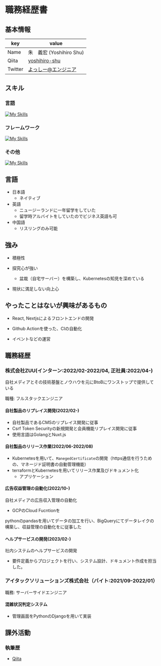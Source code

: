 # 職務経歴書

## 基本情報

|key|value|
|---|-----|
|Name|朱　義宏 (Yoshihiro Shu)|
|Qiita|[yoshihiro-shu](https://qiita.com/yoshihiro-shu)|
|Twitter|[よっしー@エンジニア](https://twitter.com/iamyoshitter)|

## スキル
### 言語

[![My Skills](https://skillicons.dev/icons?i=go,py,js,ts)](https://skillicons.dev)

### フレームワーク

[![My Skills](https://skillicons.dev/icons?i=vue,nuxtjs,flask,django)](https://skillicons.dev)

### その他

[![My Skills](https://skillicons.dev/icons?i=postgres,linux,docker,kubernetes,gcp)](https://skillicons.dev)

## 言語

- 日本語
  - ネイティブ
- 英語
  - ニュージーランドに一年留学をしていた
  - 留学時アルバイトをしていたのでビジネス英語も可
- 中国語
  - リスリングのみ可能

## 強み

- 積極性

- 探究心が強い
  - 盆栽（自宅サーバー）を構築し、Kubernetesの知見を深めている

- 現状に満足しない向上心

## やったことはないが興味があるもの

- React, Nextjsによるフロントエンドの開発

- Github Actionを使った、CIの自動化

- イベントなどの運営

## 職務経歴

### 株式会社ZUU(インターン:2022/02-2022/04, 正社員:2022/04-)

自社メディアとその技術基盤とノウハウを元にBtoBにワンストップで提供している

職種: フルスタックエンジニア

#### 自社製品のリプレイス開発(2022/02-)

- 自社製品であるCMSのリプレイス開発に従事
- Csrf Token Securityの新規開発と会員機能リプレイス開発に従事
- 使用言語はGolangとNuxt.js

#### 自社製品のリリース作業(2022/06-2022/08)

- Kubernetesを用いて、`ManegedCertificate`の開発（https通信を行うための、マネージド証明書の自動管理機能）
- terraformとKubernetesを用いてリリース作業及びドキュメント化
  - アプリケーション

#### 広告収益管理の自動化(2022/10-)

自社メディアの広告収入管理の自動化

- GCPのCloud Fucntionを

pythonのpandasを用いてデータの加工を行い、BigQueryにてデータレイクの構築し、収益管理の自動化をに従事した

#### ヘルプサービスの開発(2023/02-)

社内システムのヘルプサービスの開発

- 要件定義からプロジェクトを行い、システム設計、ドキュメント作成を担当した。

### アイタックソリューションズ株式会社（バイト:2021/09-2022/01）

職務: サーバーサイドエンジニア

#### 混雑状況判定システム

- 管理画面をPythonのDjangoを用いて実装

## 課外活動

<!-- ### 社外プロジェクト
* [運営に携わっているコミュニティ](そのコミュニティのconnpassやカンファレンスページのリンクとか)
* [副業で携わっているサービス](そのサービスのランディングページのリンクとか) -->

<!-- ### 過去の登壇資料
* [Speaker Deck](Speaker Deckの自分の資料のページとか)
 -->
<!-- ### 受賞歴
* [イベント名と受賞した賞](イベントのランディングページのリンクや、結果がわかる記事など) -->

### 執筆歴
* [Qiita](https://qiita.com/yoshihiro-shu)

